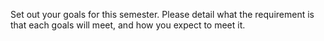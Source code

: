 Set out your goals for this semester. Please detail what the requirement is that each goals will meet, and how you expect to meet it.
